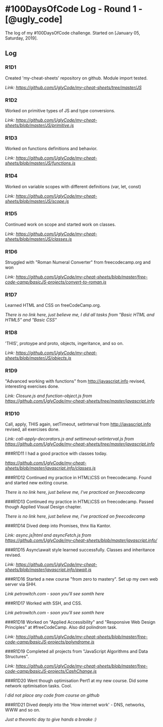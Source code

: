 # #100DaysOfCode Log - Round 1 - [@ugly_code]

The log of my #100DaysOfCode challenge. Started on [January 05, Saturday, 2019].

## Log

### R1D1 
Created 'my-cheat-sheets' repository on github. Module import tested.

*Link: https://github.com/UglyCode/my-cheat-sheets/tree/master/JS* 

### R1D2
Worked on primitive types of JS and type conversions.

*Link: https://github.com/UglyCode/my-cheat-sheets/blob/master/JS/primitive.js* 

### R1D3
Worked on functions definitions and behavior. 

*Link: https://github.com/UglyCode/my-cheat-sheets/blob/master/JS/functions.js*

### R1D4
Worked on variable scopes with different definitions (var, let, const)

*Link: https://github.com/UglyCode/my-cheat-sheets/blob/master/JS/scope.js*

### R1D5
Continued work on scope and started work on classes.

*Link: https://github.com/UglyCode/my-cheat-sheets/blob/master/JS/classes.js*

### R1D6
Struggled with "Roman Numeral Converter" from freecodecamp.org and won

*Link: https://github.com/UglyCode/my-cheat-sheets/blob/master/free-code-camp/basicJS-projects/convert-to-roman.js*

### R1D7
Learned HTML and CSS on freeCodeCamp.org. 

*There is no link here, just believe me, I did all tasks from "Basic HTML and HTML5" and "Basic CSS"*

### R1D8
'THIS', protoype and proto, objects, ingeritance, and so on.

*Link: https://github.com/UglyCode/my-cheat-sheets/blob/master/JS/objects.js* 

### R1D9
"Advanced working with functions" from http://javascript.info revised, interesting exercises done.

*Link: Closure.js and function-object.js from https://github.com/UglyCode/my-cheat-sheets/tree/master/javascript.info* 

### R1D10
Call, apply, THIS again, setTimeout, setInterval from http://javascript.info revised, all exercises done.

*Link: call-apply-decorators.js and settimeout-setinterval.js from https://github.com/UglyCode/my-cheat-sheets/tree/master/javascript.info*

###R1D11
I had a good practice with classes today.

*https://github.com/UglyCode/my-cheat-sheets/blob/master/javascript.info/classes.js*

###R1D12
Continued my practice in HTML\CSS on freecodecamp. Found and started new exiting course.

*There is no link here, just believe me, I've practiced on freecodecamp*

###R1D13
Continued my practice in HTML\CSS on freecodecamp. Passed though Applied Visual Design chapter.

*There is no link here, just believe me, I've practiced on freecodecamp*

###R1D14
Dived deep into Promises, thnx Ilia Kantor.

*Link: async.js|html and asyncFetch.js from https://github.com/UglyCode/my-cheat-sheets/blob/master/javascript.info/*

###R1D15
Async\await style learned successfully. Classes and inheritance revised.

*Link: https://github.com/UglyCode/my-cheat-sheets/blob/master/javascript.info/await.js*

###R1D16
Started a new course "from zero to mastery". Set up my own web server via SHH.
 
*Link petrowitch.com - soon you'll see somth here*

###R1D17
Worked with SSH, and CSS.

*Link petrowitch.com - soon you'll see somth here*

###R1D18
Worked on "Applied Accessibility" and "Responsive Web Design Principles" at #freeCodeCamp. Also did polindrom task.

*Link: https://github.com/UglyCode/my-cheat-sheets/blob/master/free-code-camp/basicJS-projects/polyndrome.js*

###R1D19
Completed all projects from "JavaScript Algorithms and Data Structures".

*Link: https://github.com/UglyCode/my-cheat-sheets/blob/master/free-code-camp/basicJS-projects/CashChange.js*


###R1D20
Went though optimisation Pert1 at my new course. Did some network optimisation tasks. Cool.

*I did not place any code from course on github*

###R1D21
Dived deeply into the 'How internet work' - DNS, networks, WWW and so on.

*Just a theoretic day to give hands a breake :)*